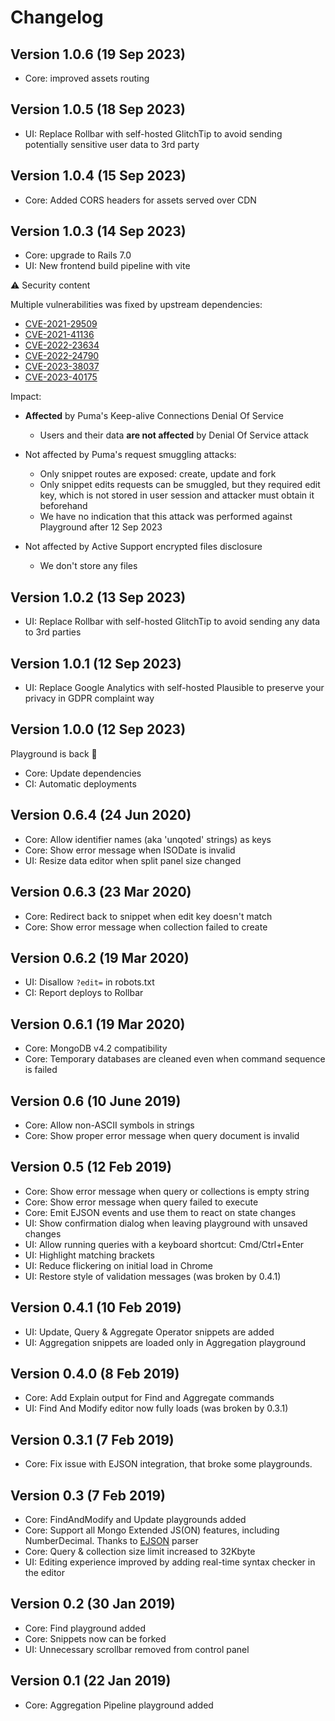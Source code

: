 # Changelog

## Version 1.0.6 (19 Sep 2023)

* Core: improved assets routing 

## Version 1.0.5 (18 Sep 2023)

* UI: Replace Rollbar with self-hosted GlitchTip to avoid sending potentially sensitive user data to 3rd party

## Version 1.0.4 (15 Sep 2023)

* Core: Added CORS headers for assets served over CDN

## Version 1.0.3 (14 Sep 2023)

* Core: upgrade to Rails 7.0
* UI: New frontend build pipeline with vite

⚠️ Security content

Multiple vulnerabilities was fixed by upstream dependencies:

* [CVE-2021-29509](https://nvd.nist.gov/vuln/detail/CVE-2021-29509)
* [CVE-2021-41136](https://nvd.nist.gov/vuln/detail/CVE-2021-41136)
* [CVE-2022-23634](https://nvd.nist.gov/vuln/detail/CVE-2022-23634)
* [CVE-2022-24790](https://nvd.nist.gov/vuln/detail/CVE-2022-24790)
* [CVE-2023-38037](https://nvd.nist.gov/vuln/detail/CVE-2023-38037)
* [CVE-2023-40175](https://nvd.nist.gov/vuln/detail/CVE-2023-40175)

Impact:

* **Affected** by Puma's Keep-alive Connections Denial Of Service
  * Users and their data **are not affected** by Denial Of Service attack
  
* Not affected by Puma's request smuggling attacks:
  * Only snippet routes are exposed: create, update and fork
  * Only snippet edits requests can be smuggled, but they required edit key, which is not stored in user session and attacker must obtain it beforehand
  * We have no indication that this attack was performed against Playground after 12 Sep 2023
  
* Not affected by Active Support encrypted files disclosure 
  * We don't store any files 

## Version 1.0.2 (13 Sep 2023)

* UI: Replace Rollbar with self-hosted GlitchTip to avoid sending any data to 3rd parties

## Version 1.0.1 (12 Sep 2023)

* UI: Replace Google Analytics with self-hosted Plausible to preserve your privacy in GDPR complaint way

## Version 1.0.0 (12 Sep 2023)

Playground is back 🥳

* Core: Update dependencies
* CI: Automatic deployments

## Version 0.6.4 (24 Jun 2020)

* Core: Allow identifier names (aka 'unqoted' strings) as keys
* Core: Show error message when ISODate is invalid
* UI: Resize data editor when split panel size changed

## Version 0.6.3 (23 Mar 2020)

* Core: Redirect back to snippet when edit key doesn't match
* Core: Show error message when collection failed to create

## Version 0.6.2 (19 Mar 2020)

* UI: Disallow `?edit=` in robots.txt
* CI: Report deploys to Rollbar

## Version 0.6.1 (19 Mar 2020)

* Core: MongoDB v4.2 compatibility
* Core: Temporary databases are cleaned even when command sequence is failed

## Version 0.6 (10 June 2019)

* Core: Allow non-ASCII symbols in strings
* Core: Show proper error message when query document is invalid

## Version 0.5 (12 Feb 2019)

* Core: Show error message when query or collections is empty string
* Core: Show error message when query failed to execute
* Core: Emit EJSON events and use them to react on state changes
* UI: Show confirmation dialog when leaving playground with unsaved changes
* UI: Allow running queries with a keyboard shortcut: Cmd/Ctrl+Enter
* UI: Highlight matching brackets
* UI: Reduce flickering on initial load in Chrome
* UI: Restore style of validation messages (was broken by 0.4.1)

## Version 0.4.1 (10 Feb 2019)

* UI: Update, Query & Aggregate Operator snippets are added
* UI: Aggregation snippets are loaded only in Aggregation playground

## Version 0.4.0 (8 Feb 2019)

* Core: Add Explain output for Find and Aggregate commands
* UI: Find And Modify editor now fully loads (was broken by 0.3.1)

## Version 0.3.1 (7 Feb 2019)

* Core: Fix issue with EJSON integration, that broke some playgrounds.

## Version 0.3 (7 Feb 2019)

* Core: FindAndModify and Update playgrounds added
* Core: Support all Mongo Extended JS(ON) features, including NumberDecimal. Thanks to [EJSON](https://github.com/db-ai/mongo-ejson) parser
* Core: Query & collection size limit increased to 32Kbyte
* UI: Editing experience improved by adding real-time syntax checker in the editor

## Version 0.2 (30 Jan 2019)

* Core: Find playground added
* Core: Snippets now can be forked
* UI: Unnecessary scrollbar removed from control panel

## Version 0.1 (22 Jan 2019)

* Core: Aggregation Pipeline playground added
